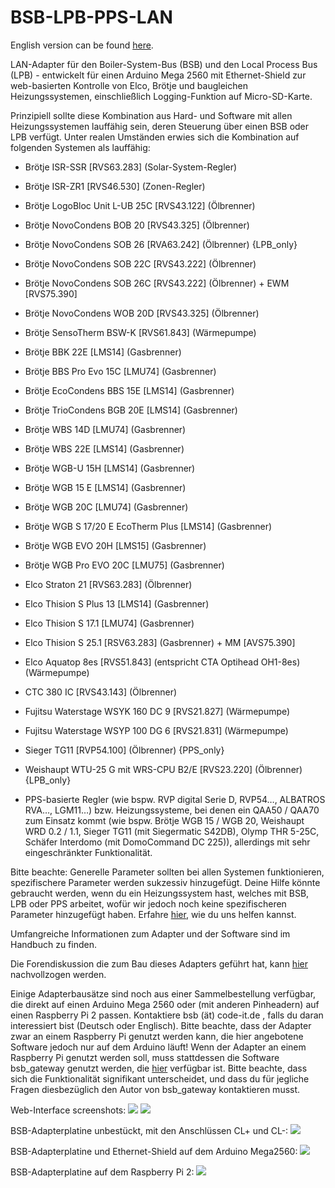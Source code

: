 # BSB-LPB-PPS-LAN

English version can be found <A HREF="https://github.com/fredlcore/bsb_lan/blob/master/README.md">here</A>. 

LAN-Adapter für den Boiler-System-Bus (BSB) und den Local Process Bus (LPB) - entwickelt für einen Arduino Mega 2560 mit Ethernet-Shield zur web-basierten Kontrolle von Elco, Brötje und baugleichen Heizungssystemen, einschließlich Logging-Funktion auf Micro-SD-Karte.

Prinzipiell sollte diese Kombination aus Hard- und Software mit allen Heizungssystemen lauffähig sein, deren Steuerung über einen BSB oder LPB verfügt. Unter realen Umständen erwies sich die Kombination auf folgenden Systemen als lauffähig:
 - Brötje ISR-SSR [RVS63.283] (Solar-System-Regler) 
 - Brötje ISR-ZR1 [RVS46.530] (Zonen-Regler)
 - Brötje LogoBloc Unit L-UB 25C [RVS43.122] (Ölbrenner)
 - Brötje NovoCondens BOB 20 [RVS43.325] (Ölbrenner)
 - Brötje NovoCondens SOB 26 [RVA63.242] (Ölbrenner) {LPB_only}
 - Brötje NovoCondens SOB 22C [RVS43.222] (Ölbrenner)
 - Brötje NovoCondens SOB 26C [RVS43.222] (Ölbrenner) + EWM [RVS75.390]
 - Brötje NovoCondens WOB 20D [RVS43.325] (Ölbrenner)
 - Brötje SensoTherm BSW-K [RVS61.843] (Wärmepumpe)
 - Brötje BBK 22E [LMS14] (Gasbrenner)
 - Brötje BBS Pro Evo 15C [LMU74] (Gasbrenner)
 - Brötje EcoCondens BBS 15E [LMS14] (Gasbrenner)
 - Brötje TrioCondens BGB 20E [LMS14] (Gasbrenner)
 - Brötje WBS 14D [LMU74] (Gasbrenner)
 - Brötje WBS 22E [LMS14] (Gasbrenner)
 - Brötje WGB-U 15H [LMS14] (Gasbrenner)
 - Brötje WGB 15 E [LMS14] (Gasbrenner)
 - Brötje WGB 20C [LMU74] (Gasbrenner)
 - Brötje WGB S 17/20 E EcoTherm Plus [LMS14] (Gasbrenner)
 - Brötje WGB EVO 20H [LMS15] (Gasbrenner)
 - Brötje WGB Pro EVO 20C [LMU75] (Gasbrenner)
 - Elco Straton 21 [RVS63.283] (Ölbrenner)
 - Elco Thision S Plus 13 [LMS14] (Gasbrenner)
 - Elco Thision S 17.1 [LMU74] (Gasbrenner)
 - Elco Thision S 25.1 [RSV63.283] (Gasbrenner) + MM [AVS75.390]
 - Elco Aquatop 8es [RVS51.843] (entspricht CTA Optihead OH1-8es) (Wärmepumpe)
 - CTC 380 IC [RVS43.143] (Ölbrenner)
 - Fujitsu Waterstage WSYK 160 DC 9 [RVS21.827] (Wärmepumpe)
 - Fujitsu Waterstage WSYP 100 DG 6 [RVS21.831] (Wärmepumpe)
 - Sieger TG11 [RVP54.100] (Ölbrenner) {PPS_only}
 - Weishaupt WTU-25 G mit WRS-CPU B2/E [RVS23.220] (Ölbrenner) {LPB_only}

 - PPS-basierte Regler (wie bspw. RVP digital Serie D, RVP54…, ALBATROS RVA…, LGM11…) bzw. Heizungssysteme, bei denen ein QAA50 / QAA70 zum Einsatz kommt (wie bspw. Brötje WGB 15 / WGB 20, Weishaupt WRD 0.2 / 1.1, Sieger TG11 (mit Siegermatic S42DB), Olymp THR 5-25C, Schäfer Interdomo (mit DomoCommand DC 225)), allerdings mit sehr eingeschränkter Funktionalität.

Bitte beachte: Generelle Parameter sollten bei allen Systemen funktionieren, spezifischere Parameter werden sukzessiv hinzugefügt. Deine Hilfe könnte gebraucht werden, wenn du ein Heizungssystem hast, welches mit BSB, LPB oder PPS arbeitet, wofür wir jedoch noch keine spezifischeren Parameter hinzugefügt haben. Erfahre <A HREF="https://github.com/fredlcore/bsb_lan/blob/master/FAQ_de.md#mein-heizungssystem-verf%C3%BCgt-%C3%BCber-parameter-die-von-der-software-bisher-nicht-unterst%C3%BCtzt-werden-kann-ich-behilflich-sein-diese-parameter-hinzuzuf%C3%BCgen">hier</A>, wie du uns helfen kannst.

Umfangreiche Informationen zum Adapter und der Software sind im Handbuch zu finden. 

Die Forendiskussion die zum Bau dieses Adapters geführt hat, kann <A HREF="https://forum.fhem.de/index.php?topic=29762.new;topicseen#new">hier</A> nachvollzogen werden.<BR>

Einige Adapterbausätze sind noch aus einer Sammelbestellung verfügbar, die direkt auf einen Arduino Mega 2560 oder (mit anderen Pinheadern) auf einen Raspberry Pi 2 passen. Kontaktiere bsb (ät) code-it.de , falls du daran interessiert bist (Deutsch oder Englisch).
Bitte beachte, dass der Adapter zwar an einem Raspberry Pi genutzt werden kann, die hier angebotene Software jedoch nur auf dem Arduino läuft! Wenn der Adapter an einem Raspberry Pi genutzt werden soll, muss stattdessen die Software bsb_gateway genutzt werden, die <A HREF="https://github.com/loehnertj/bsbgateway">hier</A> verfügbar ist. Bitte beachte, dass sich die Funktionalität signifikant unterscheidet, und dass du für jegliche Fragen diesbezüglich den Autor von bsb_gateway kontaktieren musst.

Web-Interface screenshots:
<img src="https://github.com/fredlcore/bsb_lan/blob/master/schematics/Web-Interface.png" size="50%">
<img src="https://github.com/fredlcore/bsb_lan/blob/master/schematics/Web-Interface2.png" size="50%">

BSB-Adapterplatine unbestückt, mit den Anschlüssen CL+ und CL-:
<img src="https://github.com/fredlcore/bsb_lan/blob/master/schematics/BSB-Board%20plain.jpg" size="50%">

BSB-Adapterplatine und Ethernet-Shield auf dem Arduino Mega2560:
<img src="https://github.com/fredlcore/bsb_lan/blob/master/schematics/BSB-Board%20on%20Arduino%20Mega%202560.jpg" size="50%">

BSB-Adapterplatine auf dem Raspberry Pi 2:
<img src="https://github.com/fredlcore/bsb_lan/blob/master/schematics/BSB-Board%20on%20Raspberry%20Pi%202.jpg" size="50%">
